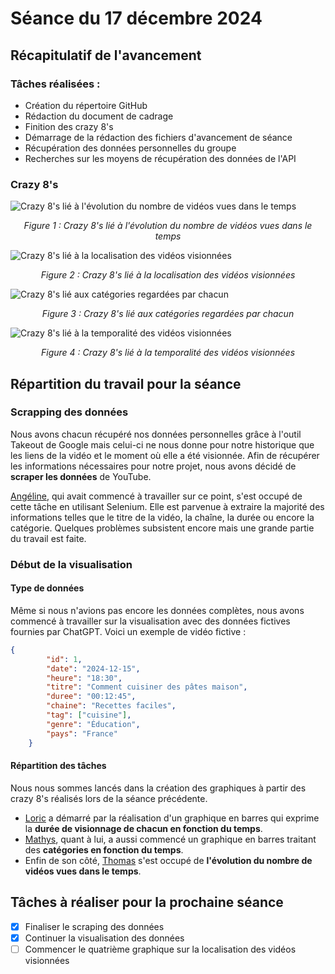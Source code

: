 # Séance du 17 décembre 2024

## Récapitulatif de l'avancement

### Tâches réalisées : 

* Création du répertoire GitHub
* Rédaction du document de cadrage
* Finition des crazy 8's
* Démarrage de la rédaction des fichiers d'avancement de séance
* Récupération des données personnelles du groupe
* Recherches sur les moyens de récupération des données de l'API

### Crazy 8's 

![Crazy 8's lié à l'évolution du nombre de vidéos vues dans le temps](./Images/Crazy_8s/Evolution_Nb_Videos_Dans_le_temps.jpg)
*<p align="center">Figure 1 : Crazy 8's lié à l'évolution du nombre de vidéos vues dans le temps</p>*

![Crazy 8's lié à la localisation des vidéos visionnées](./Images/Crazy_8s/Localisation_Videos.jpg)
*<p align="center">Figure 2 : Crazy 8's lié à la localisation des vidéos visionnées</p>*

![Crazy 8's lié aux catégories regardées par chacun](./Images/Crazy_8s/Categories_Regardees.jpg)
*<p align="center">Figure 3 : Crazy 8's lié aux catégories regardées par chacun</p>*

![Crazy 8's lié à la temporalité des vidéos visionnées](./Images/Crazy_8s/Temps_Moyen_Passe.jpg)
*<p align="center">Figure 4 : Crazy 8's lié à la temporalité des vidéos visionnées</p>*

## Répartition du travail pour la séance

### Scrapping des données

Nous avons chacun récupéré nos données personnelles grâce à l'outil Takeout de Google mais celui-ci ne nous donne pour notre historique que les liens de la vidéo et le moment où elle a été visionnée. Afin de récupérer les informations nécessaires pour notre projet, nous avons décidé de **scraper les données** de YouTube.

<u>Angéline</u>, qui avait commencé à travailler sur ce point, s'est occupé de cette tâche en utilisant Selenium. Elle est parvenue à extraire la majorité des informations telles que le titre de la vidéo, la chaîne, la durée ou encore la catégorie. Quelques problèmes subsistent encore mais une grande partie du travail est faite.

### Début de la visualisation

#### Type de données

Même si nous n'avions pas encore les données complètes, nous avons commencé à travailler sur la visualisation avec des données fictives fournies par ChatGPT. Voici un exemple de vidéo fictive :

```json
{
        "id": 1,
        "date": "2024-12-15",
        "heure": "18:30",
        "titre": "Comment cuisiner des pâtes maison",
        "duree": "00:12:45",
        "chaine": "Recettes faciles",
        "tag": ["cuisine"],
        "genre": "Éducation",
        "pays": "France"
    }
```

#### Répartition des tâches

Nous nous sommes lancés dans la création des graphiques à partir des crazy 8's réalisés lors de la séance précédente.

- <u>Loric</u> a démarré par la réalisation d'un graphique en barres qui exprime la **durée de visionnage de chacun en fonction du temps**.
- <u>Mathys</u>, quant à lui, a aussi commencé un graphique en barres traitant des **catégories en fonction du temps**.
- Enfin de son côté, <u>Thomas</u> s'est occupé de **l'évolution du nombre de vidéos vues dans le temps**.

## Tâches à réaliser pour la prochaine séance

- [X] Finaliser le scraping des données
- [X] Continuer la visualisation des données
- [ ] Commencer le quatrième graphique sur la localisation des vidéos visionnées 